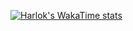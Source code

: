 [![Harlok's WakaTime stats](https://github-readme-stats.vercel.app/api/wakatime?username=DylanBrass&custom_title=Languages&layout=compact)](https://github.com/anuraghazra/github-readme-stats&width=1000)
